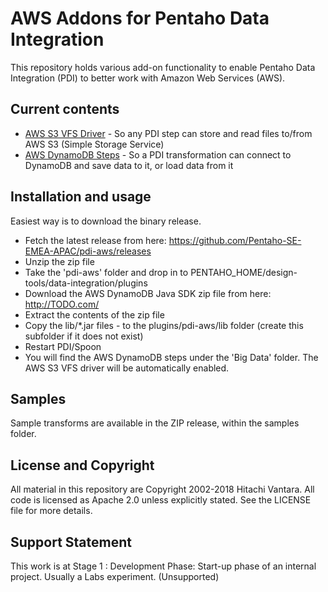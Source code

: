 # AWS Addons for Pentaho Data Integration

This repository holds various add-on functionality to enable Pentaho Data Integration (PDI) to better
work with Amazon Web Services (AWS).

## Current contents

- [AWS S3 VFS Driver](documentation/aws-s3-vfs-driver.md) - So any PDI step can store and read files to/from AWS S3 (Simple Storage Service)
- [AWS DynamoDB Steps](documentation/aws-dynamodb-steps.md) - So a PDI transformation can connect to DynamoDB and save data to it, or load data from it

## Installation and usage

Easiest way is to download the binary release.

- Fetch the latest release from here: https://github.com/Pentaho-SE-EMEA-APAC/pdi-aws/releases 
- Unzip the zip file
- Take the 'pdi-aws' folder and drop in to PENTAHO_HOME/design-tools/data-integration/plugins
- Download the AWS DynamoDB Java SDK zip file from here: http://TODO.com/
- Extract the contents of the zip file
- Copy the lib/*.jar files - to the plugins/pdi-aws/lib folder (create this subfolder if it does not exist)
- Restart PDI/Spoon
- You will find the AWS DynamoDB steps under the 'Big Data' folder. The AWS S3 VFS driver will be automatically enabled.

## Samples

Sample transforms are available in the ZIP release, within the samples folder.

## License and Copyright

All material in this repository are Copyright 2002-2018 Hitachi Vantara. All code is licensed as Apache 2.0 unless explicitly stated. See the LICENSE file for more details.

## Support Statement

This work is at Stage 1 : Development Phase: Start-up phase of an internal project. Usually a Labs experiment. (Unsupported)
